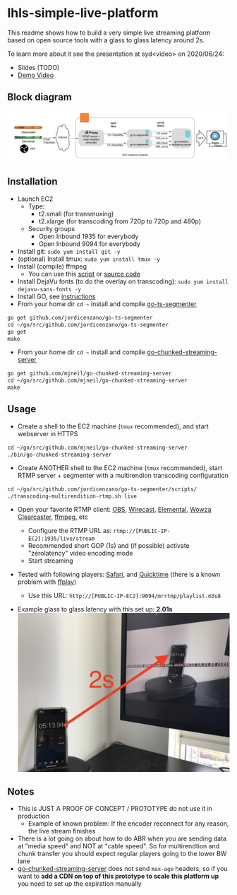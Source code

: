 # lhls-simple-live-platform
This readme shows how to build a very simple live streaming platform based on open source tools with a glass to glass latency around 2s.

To learn more about it see the presentation at syd\<video\> on 2020/06/24:
- Slides (TODO)
- [Demo Video](https://youtu.be/rTaL-9XL03g)

## Block diagram
![Block diagram](./pics/bd-full-no-cdn.png)

## Installation
- Launch EC2
    - Type: 
        - t2.small (for transmuxing)
        - t2.xlarge (for transcoding from 720p to 720p and 480p)
    - Security groups
        - Open Inbound 1935 for everybody
        - Open Inbound 9094 for everybody
- Install git: `sudo yum install git -y`
- (optional) Install tmux: `sudo yum install tmux -y`
- Install (compile) ffmpeg
    - You can use this [script](https://github.com/jordicenzano/ffmpeg-compile-centos-amazon-linux) or [source code](https://trac.ffmpeg.org/wiki/CompilationGuide)
- Install DejaVu fonts (to do the overlay on transcoding): `sudo yum install dejavu-sans-fonts -y`
- Install GO, see [instructions](https://golang.org/doc/install)
- From your home dir `cd ~` install and compile [go-ts-segmenter](https://github.com/jordicenzano/go-ts-segmenter)
```
go get github.com/jordicenzano/go-ts-segmenter
cd ~/go/src/github.com/jordicenzano/go-ts-segmenter
go get
make
```
- From your home dir `cd ~` install and compile [go-chunked-streaming-server](https://github.com/mjneil/go-chunked-streaming-server)
```
go get github.com/mjneil/go-chunked-streaming-server
cd ~/go/src/github.com/mjneil/go-chunked-streaming-server
make
```

## Usage
- Create a shell to the EC2 machine (`tmux` recommended), and start webserver in HTTPS
```
cd ~/go/src/github.com/mjneil/go-chunked-streaming-server
./bin/go-chunked-streaming-server
```
- Create ANOTHER shell to the EC2 machine (`tmux` recommended), start RTMP server + segmenter with a multirendion transcoding configuration
```
cd ~/go/src/github.com/jordicenzano/go-ts-segmenter/scripts/
./transcoding-multirendition-rtmp.sh live
```
- Open your favorite RTMP client: [OBS](https://obsproject.com/), [Wirecast](https://www.telestream.net/wirecast/overview.htm), [Elemental](https://aws.amazon.com/elemental-live/), [Wowza Clearcaster](https://www.wowza.com/products/clearcaster),  [ffmpeg](https://ffmpeg.org/), etc
    - Configure the RTMP URL as: `rtmp://[PUBLIC-IP-EC2]:1935/live/stream`
    - Recommended short GOP (1s) and (if possible) activate "zerolatency" video encoding mode
    - Start streaming
- Tested with following players: [Safari](https://www.apple.com/safari/), and [Quicktime](https://support.apple.com/en-us/HT201066) (there is a known problem with [ffplay](https://ffmpeg.org/ffplay.html))
    - Use this URL: `http://[PUBLIC-IP-EC2]:9094/mrrtmp/playlist.m3u8`
        
- Example glass to glass latency with this set up: **2.01s**
![Glass to glass latency](./pics/lat-lhls.jpeg)


## Notes
- This is JUST A PROOF OF CONCEPT / PROTOTYPE do not use it in production
    - Example of known problem: If the encoder reconnect for any reason, the live stream finishes
- There is a lot going on about how to do ABR when you are sending data at "media speed" and NOT at "cable speed". So for multirendtion and chunk transfer you should expect regular players going to the lower BW lane
- [go-chunked-streaming-server](https://github.com/mjneil/go-chunked-streaming-server) does not send `max-age` headers, so if you want to **add a CDN on top of this prototype to scale this platform up** you need to set up the expiration manually
